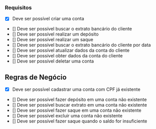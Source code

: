 ### Requisitos

- [x] Deve ser possível criar uma conta
- [] Deve ser possível buscar o extrato bancário do cliente
- [] Deve ser possível realizar um depósito
- [] Deve ser possível realizar um saque
- [] Deve ser possível buscar o extrato bancário do cliente por data
- [] Deve ser possível atualizar dados da conta do cliente
- [] Deve ser possível  obter dados da conta do cliente
- [] Deve ser possível deletar uma conta


## Regras de Negócio

- [x] Deve ser possível cadastrar uma conta com CPF já existente
- [] Deve ser possível fazer depósito em uma conta não existente
- [] Deve ser possível buscar extrato em uma conta não existente
- [] Deve ser possível fazer saque em uma conta não existente
- [] Deve ser possível excluir uma conta não existente
- [] Deve ser possível fazer saque quando o saldo for insuficiente